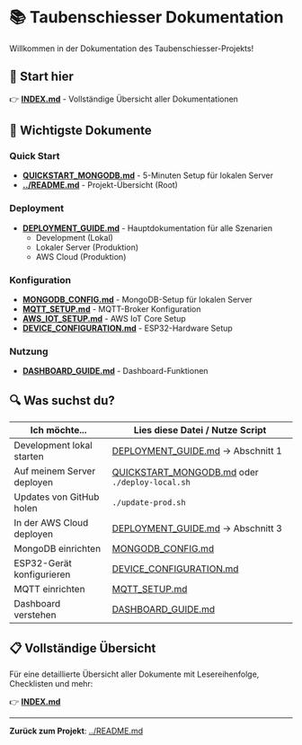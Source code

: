 # 📚 Taubenschiesser Dokumentation

Willkommen in der Dokumentation des Taubenschiesser-Projekts!

## 🎯 Start hier

👉 **[INDEX.md](INDEX.md)** - Vollständige Übersicht aller Dokumentationen

## 📖 Wichtigste Dokumente

### Quick Start
- **[QUICKSTART_MONGODB.md](QUICKSTART_MONGODB.md)** - 5-Minuten Setup für lokalen Server
- **[../README.md](../README.md)** - Projekt-Übersicht (Root)

### Deployment
- **[DEPLOYMENT_GUIDE.md](DEPLOYMENT_GUIDE.md)** - Hauptdokumentation für alle Szenarien
  - Development (Lokal)
  - Lokaler Server (Produktion)
  - AWS Cloud (Produktion)

### Konfiguration
- **[MONGODB_CONFIG.md](MONGODB_CONFIG.md)** - MongoDB-Setup für lokalen Server
- **[MQTT_SETUP.md](MQTT_SETUP.md)** - MQTT-Broker Konfiguration
- **[AWS_IOT_SETUP.md](AWS_IOT_SETUP.md)** - AWS IoT Core Setup
- **[DEVICE_CONFIGURATION.md](DEVICE_CONFIGURATION.md)** - ESP32-Hardware Setup

### Nutzung
- **[DASHBOARD_GUIDE.md](DASHBOARD_GUIDE.md)** - Dashboard-Funktionen

## 🔍 Was suchst du?

| Ich möchte... | Lies diese Datei / Nutze Script |
|---------------|----------------------------------|
| Development lokal starten | [DEPLOYMENT_GUIDE.md](DEPLOYMENT_GUIDE.md) → Abschnitt 1 |
| Auf meinem Server deployen | [QUICKSTART_MONGODB.md](QUICKSTART_MONGODB.md) oder `./deploy-local.sh` |
| Updates von GitHub holen | `./update-prod.sh` |
| In der AWS Cloud deployen | [DEPLOYMENT_GUIDE.md](DEPLOYMENT_GUIDE.md) → Abschnitt 3 |
| MongoDB einrichten | [MONGODB_CONFIG.md](MONGODB_CONFIG.md) |
| ESP32-Gerät konfigurieren | [DEVICE_CONFIGURATION.md](DEVICE_CONFIGURATION.md) |
| MQTT einrichten | [MQTT_SETUP.md](MQTT_SETUP.md) |
| Dashboard verstehen | [DASHBOARD_GUIDE.md](DASHBOARD_GUIDE.md) |

## 📋 Vollständige Übersicht

Für eine detaillierte Übersicht aller Dokumente mit Lesereihenfolge, Checklisten und mehr:

👉 **[INDEX.md](INDEX.md)**

---

**Zurück zum Projekt**: [../README.md](../README.md)

